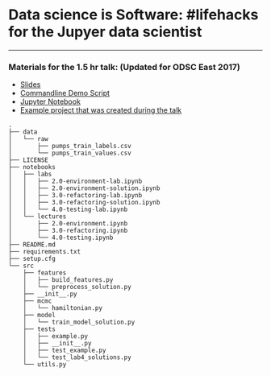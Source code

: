 # Data science is Software: #lifehacks for the Jupyer data scientist
----------

### Materials for the 1.5 hr talk: (Updated for ODSC East 2017)

 - [Slides](https://github.com/drivendata/data-science-is-software/blob/master/slides/Data%20Science%20is%20Software%20-%201hr%20lecture%20-%20Slides.pdf)
 - [Commandline Demo Script](https://github.com/drivendata/data-science-is-software/blob/master/slides/commandline_script.md)
 - [Jupyter Notebook](https://github.com/drivendata/data-science-is-software/blob/master/notebooks/1-hr-lecture.ipynb)
 - [Example project that was created during the talk](https://github.com/pjbull/pumps)


```
.
├── data
│   └── raw
│       ├── pumps_train_labels.csv
│       └── pumps_train_values.csv
├── LICENSE
├── notebooks
│   ├── labs
│   │   ├── 2.0-environment-lab.ipynb
│   │   ├── 2.0-environment-solution.ipynb
│   │   ├── 3.0-refactoring-lab.ipynb
│   │   ├── 3.0-refactoring-solution.ipynb
│   │   └── 4.0-testing-lab.ipynb
│   └── lectures
│       ├── 2.0-environment.ipynb
│       ├── 3.0-refactoring.ipynb
│       └── 4.0-testing.ipynb
├── README.md
├── requirements.txt
├── setup.cfg
└── src
    ├── features
    │   ├── build_features.py
    │   └── preprocess_solution.py
    ├── __init__.py
    ├── mcmc
    │   └── hamiltonian.py
    ├── model
    │   └── train_model_solution.py
    ├── tests
    │   ├── example.py
    │   ├── __init__.py
    │   ├── test_example.py
    │   └── test_lab4_solutions.py
    └── utils.py
```
